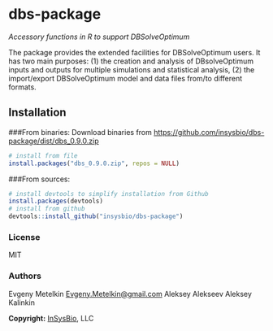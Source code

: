 # dbs-package

_Accessory functions in R to support DBSolveOptimum_

The package provides the extended facilities for DBSolveOptimum users. It has two main purposes: (1) the creation and analysis of DBsolveOptimum inputs and outputs for multiple simulations and statistical analysis, (2) the import/export DBSolveOptimum model and data files from/to different formats.

## Installation
###From binaries:
Download binaries from https://github.com/insysbio/dbs-package/dist/dbs_0.9.0.zip
```R
# install from file
install.packages("dbs_0.9.0.zip", repos = NULL)
```

###From sources:
```R
# install devtools to simplify installation from Github
install.packages(devtools)
# install from github
devtools::install_github("insysbio/dbs-package")
```

### License
MIT

###

### Authors
Evgeny Metelkin <Evgeny.Metelkin@gmail.com>
Aleksey Alekseev
Aleksey Kalinkin

**Copyright:** [InSysBio](http://insysbio.com), LLC